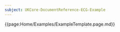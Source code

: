 ```yaml
---
subject: UKCore-DocumentReference-ECG-Example
---
```

{{page:Home/Examples/ExampleTemplate.page.md}}

